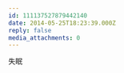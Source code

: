 ```yaml
---
id: 111137527879442140
date: 2014-05-25T18:23:39.000Z
reply: false
media_attachments: 0
---
```


失眠

